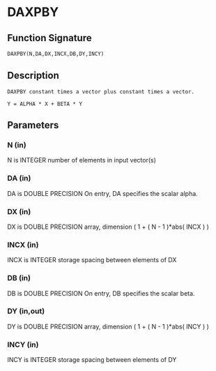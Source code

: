 # DAXPBY

## Function Signature

```fortran
DAXPBY(N,DA,DX,INCX,DB,DY,INCY)
```

## Description


    DAXPBY constant times a vector plus constant times a vector.

    Y = ALPHA * X + BETA * Y


## Parameters

### N (in)

N is INTEGER number of elements in input vector(s)

### DA (in)

DA is DOUBLE PRECISION On entry, DA specifies the scalar alpha.

### DX (in)

DX is DOUBLE PRECISION array, dimension ( 1 + ( N - 1 )*abs( INCX ) )

### INCX (in)

INCX is INTEGER storage spacing between elements of DX

### DB (in)

DB is DOUBLE PRECISION On entry, DB specifies the scalar beta.

### DY (in,out)

DY is DOUBLE PRECISION array, dimension ( 1 + ( N - 1 )*abs( INCY ) )

### INCY (in)

INCY is INTEGER storage spacing between elements of DY

